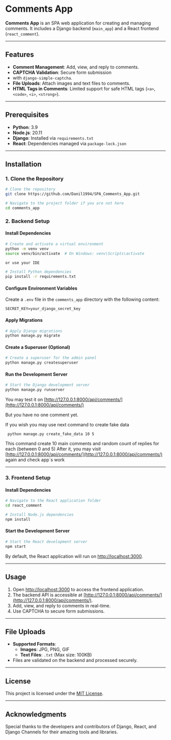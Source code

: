 # Comments App

**Comments App** is an SPA web application for creating and managing comments. It includes a 
Django backend (`main_app`) and a React frontend (`react_comment`). 

---

## Features

- **Comment Management**: Add, view, and reply to comments.
- **CAPTCHA Validation**: Secure form submission 
- with `django-simple-captcha`.
- **File Uploads**: Attach images and text files to comments.
- **HTML Tags in Comments**: Limited support for safe HTML tags (`<a>`, `<code>`, `<i>`, `<strong>`).

---

## Prerequisites

- **Python**: 3.9
- **Node.js**: 20.11
- **Django**: Installed via `requirements.txt`
- **React**: Dependencies managed via `package-lock.json`

---

## Installation

### 1. Clone the Repository
```bash
# Clone the repository
git clone https://github.com/Danil1994/SPA_Comments_App.git

# Navigate to the project folder if you are not here
cd comments_app
```

### 2. Backend Setup

#### Install Dependencies
```bash
# Create and activate a virtual environment
python -m venv venv
source venv/bin/activate  # On Windows: venv\Scripts\activate

or use your IDE

# Install Python dependencies
pip install -r requirements.txt
```

#### Configure Environment Variables
Create a `.env` file in the `comments_app` directory with the following content:
```
SECRET_KEY=your_django_secret_key
```

#### Apply Migrations
```bash
# Apply Django migrations
python manage.py migrate
```

#### Create a Superuser (Optional)
```bash
# Create a superuser for the admin panel
python manage.py createsuperuser
```

#### Run the Development Server
```bash
# Start the Django development server
python manage.py runserver
```
You may test it on [http://127.0.0.1:8000/api/comments/](http://127.0.0.1:8000/api/comments/)

But you have no one comment yet. 

If you wish you may use next command to create fake data

```commandline
 python manage.py create_fake_data 10 5
```
This command create 10 main comments and random count of replies for each (between 0 and 5)
After it, you may visit [http://127.0.0.1:8000/api/comments/](http://127.0.0.1:8000/api/comments/) again and check app`s work 

---

### 3. Frontend Setup

#### Install Dependencies
```bash
# Navigate to the React application folder
cd react_comment

# Install Node.js dependencies
npm install
```

#### Start the Development Server
```bash
# Start the React development server
npm start
```
By default, the React application will run on [http://localhost:3000](http://localhost:3000).

---

## Usage

1. Open [http://localhost:3000](http://localhost:3000) to access the frontend application.
2. The backend API is accessible at [http://127.0.0.1:8000/api/comments/](http://127.0.0.1:8000/api/comments/).
3. Add, view, and reply to comments in real-time.
4. Use CAPTCHA to secure form submissions.

---


## File Uploads

- **Supported Formats**:
  - **Images**: JPG, PNG, GIF
  - **Text Files**: `.txt` (Max size: 100KB)
- Files are validated on the backend and processed securely.

---


## License

This project is licensed under the [MIT License](LICENSE).

---

## Acknowledgments

Special thanks to the developers and contributors of Django, React, and Django Channels for their amazing tools and libraries.

